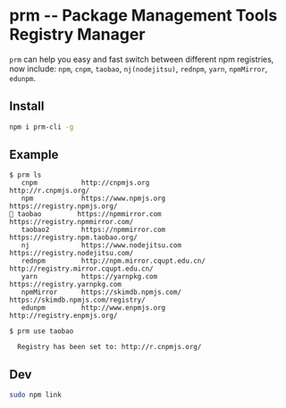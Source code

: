 # prm -- Package Management Tools Registry Manager

`prm` can help you easy and fast switch between different npm registries,
now include: `npm`, `cnpm`, `taobao`, `nj(nodejitsu)`, `rednpm`, `yarn`, `npmMirror`, `edunpm`.

## Install

```sh
npm i prm-cli -g
```

## Example

```
$ prm ls
   cnpm           http://cnpmjs.org                   http://r.cnpmjs.org/
   npm            https://www.npmjs.org               https://registry.npmjs.org/
🚀 taobao         https://npmmirror.com               https://registry.npmmirror.com/
   taobao2        https://npmmirror.com               https://registry.npm.taobao.org/
   nj             https://www.nodejitsu.com           https://registry.nodejitsu.com/
   rednpm         http://npm.mirror.cqupt.edu.cn/     http://registry.mirror.cqupt.edu.cn/
   yarn           https://yarnpkg.com                 https://registry.yarnpkg.com
   npmMirror      https://skimdb.npmjs.com/           https://skimdb.npmjs.com/registry/
   edunpm         http://www.enpmjs.org               http://registry.enpmjs.org/

```

```
$ prm use taobao

  Registry has been set to: http://r.cnpmjs.org/
```

## Dev

```sh
sudo npm link
```
